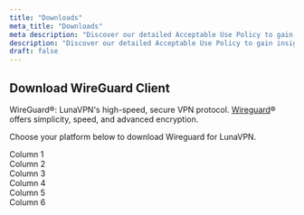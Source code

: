 ```yaml
---
title: "Downloads"
meta_title: "Downloads"
meta description: "Discover our detailed Acceptable Use Policy to gain insight into how we safeguard your personal data and guarantee your online privacy. Explore the types of information we collect, its purpose, and your rights concerning your data."
description: "Discover our detailed Acceptable Use Policy to gain insight into how we safeguard your personal data and guarantee your online privacy. Explore the types of information we collect, its purpose, and your rights concerning your data."
draft: false
---
```


## Download WireGuard Client

WireGuard&reg;: LunaVPN's high-speed, secure VPN protocol. <a href="https://www.wireguard.com/" target="_blank">Wireguard</a>&reg; offers simplicity, speed, and advanced encryption.

Choose your platform below to download Wireguard for LunaVPN.

<div class="grid grid-cols-1 sm:grid-cols-2 md:grid-cols-3 lg:grid-cols-6 gap-4">
    <div class="p-4 bg-gray-50">Column 1</div>
    <div class="p-4 bg-gray-200">Column 2</div>
    <div class="p-4 bg-gray-300">Column 3</div>
    <div class="p-4 bg-gray-400">Column 4</div>
    <div class="p-4 bg-gray-500">Column 5</div>
    <div class="p-4 bg-gray-600">Column 6</div>
</div>

